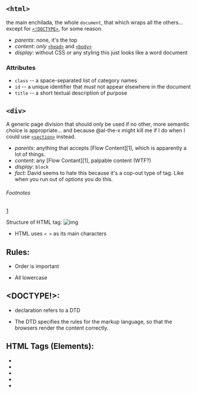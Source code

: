 ## `<html>`

the main enchilada, the whole `document`, that which wraps all the others... except for [`<!DOCTYPE>`](#doctype), for some reason.

* _parents_: none, it's the top
* _content_: _only_ [`<head>`](#head) and [`<body>`](#body)
* _display_: without CSS or any styling this just looks like a word document

### Attributes

* `class` -- a space-separated list of category names
* `id` -- a unique identifier that _must_ not appear elsewhere in the document
* `title` -- a short textual description of purpose


## `<div>`

A generic page division that should only be used if no other, more semantic choice is appropriate... and because @al-the-x might kill me if I do when I could use [`<section>`](#section) instead.

* _parents_: anything that accepts [Flow Content][1], which is apparently a lot of things.
* _content_: any [Flow Contant][1], palpable content (WTF?)
* _display_: `block`
* _fact_: David seems to hate this because it's a cop-out type of tag. Like when you run out of options you do this.

###### Footnotes

[1](https://developer.mozilla.org/en-US/docs/Web/Guide/HTML/Content_categories#Flow_content)

Structure of HTML tag:
![img](http://www.scriptingmaster.com/images/html/basic-html-tags.GIF)

* HTML uses `< >` as its main characters

## Rules:

* Order is important

* All lowercase

## <DOCTYPE!>:

* <!DOCTYPE> declaration refers to a DTD

* The DTD specifies the rules for the markup language, so that the browsers render the content correctly.

## HTML Tags (Elements):

* <base>

* <head>

* <link>

* <meta>

* <style>

* <title>

* Flag in the sand
